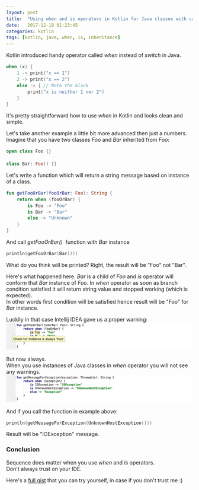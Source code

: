 ```yaml
---
layout: post
title:  "Using when and is operators in Kotlin for Java classes with cautious"
date:   2017-12-18 01:23:45
categories: kotlin
tags: [kotlin, java, when, is, inheritance]
---
```


Kotlin introduced handy operator called _when_ instead of _switch_ in Java.
```kotlin
when (x) {
    1 -> print("x == 1")
    2 -> print("x == 2")
    else -> { // Note the block
        print("x is neither 1 nor 2")
    }
}
```

It's pretty straightforward how to use _when_ in Kotlin and looks clean and simple.

Let's take another example a little bit more advanced then just a numbers.
Imagine that you have two classes _Foo_ and _Bar_ inherited from _Foo_:
```kotlin
open class Foo {}

class Bar: Foo() {}
```
Let's write a function which will return a string message based on instance of a class.
```kotlin
fun getFooOrBar(fooOrBar: Foo): String {
    return when (fooOrBar) {
        is Foo -> "Foo"
        is Bar -> "Bar"
        else -> "Unknown"
    }
}
```
And call _getFooOrBar()_ &nbsp;function with _Bar_ instance
```kotlin
println(getFooOrBar(Bar()))
```
What do you think will be printed? Right, the result will be "Foo" not "Bar".

Here's what happened here.
_Bar_ is a child of _Foo_ and _is_ operator will conform that _Bar_ instance of _Foo_.
In _when_ operator as soon as branch condition satisfied it will return string value and stopped working (which is expected).<br/>
In other words first condition will be satisfied hence result will be "Foo" for _Bar_ instance.  

Luckily in that case Intellij IDEA gave us a proper warning:
![Warning](/images/intellij_warning.png)

But now always.<br/>
When you use instances of Java classes in _when_ operator you will not see any warnings.
![Warning](/images/intellij_no_warning.png)

And if you call the function in example above:
```kotlin
println(getMessageForException(UnknownHostException()))
```
Result will be "IOException" message.

### Conclusion
Sequence does matter when you use _when_ and _is_ operators. <br/>
Don't always trust on your IDE.


Here's a [full gist](https://gist.github.com/rustamgaifullin/db9f9895c68dcab94e38b646188e0dfb) that you can try yourself, in case if you don't trust me :)
